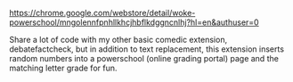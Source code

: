 https://chrome.google.com/webstore/detail/woke-powerschool/mngolennfpnhllkhcjhbflkdggncnlhj?hl=en&authuser=0

Share a lot of code with my other basic comedic extension, debatefactcheck, but in addition to text replacement, this extension inserts random numbers into a powerschool (online grading portal) page and the matching letter grade for fun.